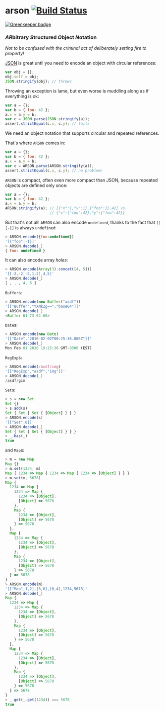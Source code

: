 # arson [![Build Status](https://travis-ci.org/benjamn/arson.svg?branch=master)](https://travis-ci.org/benjamn/arson)

[![Greenkeeper badge](https://badges.greenkeeper.io/benjamn/arson.svg)](https://greenkeeper.io/)

### *AR*bitrary *S*tructured *O*bject *N*otation

_Not to be confused with the criminal act of deliberately setting fire to property!_

[JSON](http://www.json.org/) is great until you need to encode an object with circular references:
```js
var obj = {};
obj.self = obj;
JSON.stringify(obj); // throws
```

Throwing an exception is lame, but even worse is muddling along as if everything is ok:
```js
var a = {};
var b = { foo: 42 };
a.x = a.y = b;
var c = JSON.parse(JSON.stringify(a));
assert.strictEqual(c.x, c.y); // fails
```

We need an object notation that supports circular and repeated references.

That's where `ARSON` comes in:
```js
var a = {};
var b = { foo: 42 };
a.x = a.y = b;
var c = ARSON.parse(ARSON.stringify(a));
assert.strictEqual(c.x, c.y); // no problem!
```

`ARSON` is compact, often even more compact than JSON, because repeated objects are defined only once:
```js
var a = {};
var b = { foo: 42 };
a.x = a.y = b;
ARSON.stringify(a); // [{"x":1,"y":1},{"foo":2},42] vs.
                    // {"x":{"foo":42},"y":{"foo":42}}
```

But that's not all! `ARSON` can also encode `undefined`, thanks to the fact that `[][-1]` is always `undefined`:
```js
> ARSON.encode({foo:undefined})
'[{"foo":-1}]'
> ARSON.decode(_)
{ foo: undefined }
```

It can also encode array *holes*:
```js
> ARSON.encode(Array(3).concat([4, 5]))
'[[-2,-2,-2,1,2],4,5]'
> ARSON.decode(_)
[ , , , 4, 5 ]
```

`Buffer`s:
```js
> ARSON.encode(new Buffer("asdf"))
'[["Buffer","YXNkZg==","base64"]]'
> ARSON.decode(_)
<Buffer 61 73 64 66>
```

`Date`s:
```js
> ARSON.encode(new Date)
'[["Date","2016-02-02T00:25:36.886Z"]]'
> ARSON.decode(_)
Mon Feb 01 2016 19:25:36 GMT-0500 (EST)
```

`RegExp`s:
```js
> ARSON.encode(/asdf/img)
'[["RegExp","asdf","img"]]'
> ARSON.decode(_)
/asdf/gim
```

`Set`s:
```js
> s = new Set
Set {}
> s.add(s)
Set { Set { Set { [Object] } } }
> ARSON.encode(s)
'[["Set",0]]'
> ARSON.decode(_)
Set { Set { Set { [Object] } } }
> _.has(_)
true
```

and `Map`s:
```js
> m = new Map
Map {}
> m.set(1234, m)
Map { 1234 => Map { 1234 => Map { 1234 => [Object] } } }
> m.set(m, 5678)
Map {
  1234 => Map {
    1234 => Map {
      1234 => [Object],
      [Object] => 5678
    },
    Map {
      1234 => [Object],
      [Object] => 5678
    } => 5678
  },
  Map {
    1234 => Map {
      1234 => [Object],
      [Object] => 5678
    },
    Map {
      1234 => [Object],
      [Object] => 5678
    } => 5678
  } => 5678
}
> ARSON.encode(m)
'[["Map",1,2],[3,0],[0,4],1234,5678]'
> ARSON.decode(_)
Map {
  1234 => Map {
    1234 => Map {
      1234 => [Object],
      [Object] => 5678
    },
    Map {
      1234 => [Object],
      [Object] => 5678
    } => 5678
  },
  Map {
    1234 => Map {
      1234 => [Object],
      [Object] => 5678
    },
    Map {
      1234 => [Object],
      [Object] => 5678
    } => 5678
  } => 5678
}
> _.get(_.get(1234)) === 5678
true
```
